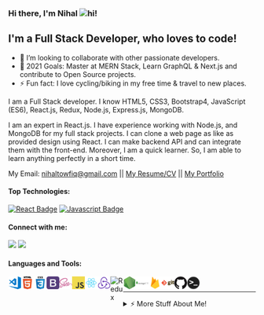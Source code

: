 ### Hi there, I'm Nihal <img src="https://user-images.githubusercontent.com/1303154/88677602-1635ba80-d120-11ea-84d8-d263ba5fc3c0.gif" width="28px" alt="hi">!

## I'm a Full Stack Developer, who loves to code!

- 👯 I’m looking to collaborate with other passionate developers.
- 🥅 2021 Goals: Master at MERN Stack, Learn GraphQL & Next.js and contribute to Open Source projects.
- ⚡ Fun fact: I love cycling/biking in my free time & travel to new places.

I am a Full Stack developer. I know HTML5, CSS3, Bootstrap4, JavaScript (ES6), React.js, Redux, Node.js, Express.js, MongoDB.

I am an expert in React.js. I have experience working with Node.js, and MongoDB for my full stack projects. I can clone a web page as like as provided design using React. I can make backend API and can integrate them with the front-end. Moreover, I am a quick learner. So, I am able to learn anything perfectly in a short time.

My Email: nihaltowfiq@gmail.com || <a href="https://drive.google.com/file/d/1CyrtS0XFGD2UdMO5xvdq-Tdt6XZA2qeT/view?usp=sharing" target="_blank">My Resume/CV</a> || <a href="https://nihal.netlify.app/" target="_blank">My Portfolio</a>

#### Top Technologies:

[![React Badge](https://img.shields.io/badge/-React-61DBFB?style=for-the-badge&labelColor=black&logo=react&logoColor=61DBFB)](#)
[![Javascript Badge](https://img.shields.io/badge/-Javascript-F0DB4F?style=for-the-badge&labelColor=black&logo=javascript&logoColor=F0DB4F)](#)

#### Connect with me:

<a href="https://www.linkedin.com/in/nihaltowfiq/" target="_blank"><img src="https://img.shields.io/badge/connect-%230077B5.svg?&style=for-the-badge&logo=linkedin&logoColor=white"></a>
<a href="https://twitter.com/NihalTowfiq" target="_blank"><img src="https://img.shields.io/badge/Add Me-%231DA1F2.svg?&style=for-the-badge&logo=twitter&logoColor=white"></a>

#### Languages and Tools:

<img align="left" alt="Visual Studio Code" width="26px" src="https://raw.githubusercontent.com/github/explore/80688e429a7d4ef2fca1e82350fe8e3517d3494d/topics/visual-studio-code/visual-studio-code.png" />

<img align="left" alt="HTML5" width="26px" src="https://raw.githubusercontent.com/github/explore/80688e429a7d4ef2fca1e82350fe8e3517d3494d/topics/html/html.png" />

<img align="left" alt="CSS3" width="26px" src="https://raw.githubusercontent.com/github/explore/80688e429a7d4ef2fca1e82350fe8e3517d3494d/topics/css/css.png" />
<img align="left" alt="Bootstrap" width="26px" src="https://raw.githubusercontent.com/github/explore/80688e429a7d4ef2fca1e82350fe8e3517d3494d/topics/bootstrap/bootstrap.png" />

<img align="left" alt="Sass" width="26px" src="https://raw.githubusercontent.com/github/explore/80688e429a7d4ef2fca1e82350fe8e3517d3494d/topics/sass/sass.png" />

<img align="left" alt="JavaScript" width="26px" src="https://raw.githubusercontent.com/github/explore/80688e429a7d4ef2fca1e82350fe8e3517d3494d/topics/javascript/javascript.png" />

<img align="left" alt="React" width="26px" src="https://raw.githubusercontent.com/github/explore/80688e429a7d4ef2fca1e82350fe8e3517d3494d/topics/react/react.png" />

<img align="left" alt="Redux" width="26px" src="https://raw.githubusercontent.com/github/explore/80688e429a7d4ef2fca1e82350fe8e3517d3494d/topics/redux/redux.png" />

<img align="left" alt="Redux" width="26px" src="https://avatars2.githubusercontent.com/u/33663932?s=88&v=4" />

<img align="left" alt="Node.js" width="26px" src="https://raw.githubusercontent.com/github/explore/80688e429a7d4ef2fca1e82350fe8e3517d3494d/topics/nodejs/nodejs.png" />

<img align="left" alt="MongoDB" width="26px" src="https://raw.githubusercontent.com/github/explore/80688e429a7d4ef2fca1e82350fe8e3517d3494d/topics/mongodb/mongodb.png" />

<img align="left" alt="MongoDB" width="26px" src="https://raw.githubusercontent.com/github/explore/80688e429a7d4ef2fca1e82350fe8e3517d3494d/topics/firebase/firebase.png" />

<img align="left" alt="Git" width="26px" src="https://raw.githubusercontent.com/github/explore/80688e429a7d4ef2fca1e82350fe8e3517d3494d/topics/git/git.png" />

<img align="left" alt="GitHub" width="26px" src="https://raw.githubusercontent.com/github/explore/78df643247d429f6cc873026c0622819ad797942/topics/github/github.png" />

<img align="left" alt="Terminal" width="26px" src="https://raw.githubusercontent.com/github/explore/80688e429a7d4ef2fca1e82350fe8e3517d3494d/topics/terminal/terminal.png" />

<br />

---

<details>
  <summary>⚡ More Stuff About Me!</summary>

#### Profile Visits!

![visitors](https://visitor-badge.glitch.me/badge?page_id=nihaltowfiq.nihaltowfiq)

#### GitHub Stats!

![nihaltowfiq's GitHub Stats](https://github-readme-stats.nihaltowfiq.vercel.app/api?username=nihaltowfiq&show_icons=true&theme=tokyonight)

#### Most Used Languages!

![Top Langs](https://github-readme-stats.nihaltowfiq.vercel.app/api/top-langs/?username=nihaltowfiq&layout=compact&theme=tokyonight)

</details>

[website]: https://nihal.netlify.app/
[twitter]: https://twitter.com/NihalTowfiq
[linkedin]: https://www.linkedin.com/in/nihaltowfiq/
[resume]: https://drive.google.com/file/d/1CyrtS0XFGD2UdMO5xvdq-Tdt6XZA2qeT/view?usp=sharing

<!-- - 🌱 I’m currently learning JavaScript, React, NodeJS. -->
<!-- - 🥅 2021 Goals: Master at React, complete the MERN Stack, and contribute to Open Source projects. -->
